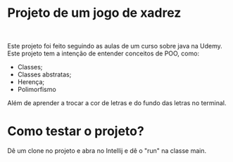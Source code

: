 <h1>
  Projeto de um jogo de xadrez
</h1>
<br>
<p>
  Este projeto foi feito seguindo as aulas de um curso sobre java na Udemy. Este projeto tem a intenção de entender conceitos de POO, como:
</p>
<ul>
  <li>
    Classes;
  </li>
  <li>
    Classes abstratas;
  </li>
  <li>
    Herença;
  </li>
  <li>
    Polimorfismo
  </li>
</ul>
<p>
    Além de aprender a trocar a cor de letras e do fundo das letras no terminal.
</p>
<h1>
  Como testar o projeto?
</h1>
<p>
  Dê um clone no projeto e abra no Intellij e dê o "run" na classe main.
</p>
